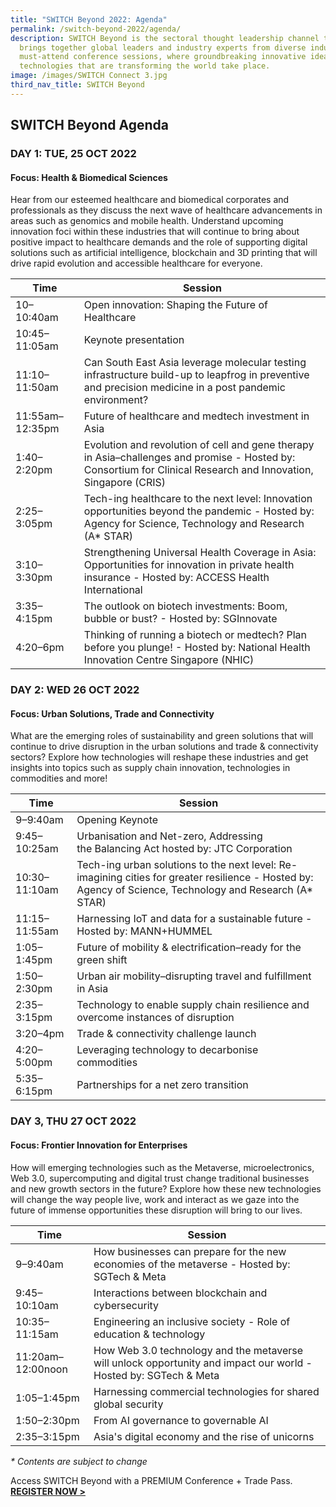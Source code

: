```yaml
---
title: "SWITCH Beyond 2022: Agenda"
permalink: /switch-beyond-2022/agenda/
description: SWITCH Beyond is the sectoral thought leadership channel that
  brings together global leaders and industry experts from diverse industries to
  must-attend conference sessions, where groundbreaking innovative ideas and
  technologies that are transforming the world take place.
image: /images/SWITCH Connect 3.jpg
third_nav_title: SWITCH Beyond
---
```

## SWITCH Beyond Agenda

### **DAY 1: TUE, 25 OCT 2022**
#### **Focus: Health & Biomedical Sciences**
Hear from our esteemed healthcare and biomedical corporates and professionals as they discuss the next wave of healthcare advancements in areas such as genomics and mobile health. Understand upcoming innovation foci within these industries that will continue to bring about positive impact to healthcare demands and the role of supporting digital solutions such as artificial intelligence, blockchain and 3D printing that will drive rapid evolution and accessible healthcare for everyone.

| Time | Session | 
| -------- | -------- |
| 10–10:40am  | Open innovation: Shaping the Future of Healthcare |
| 10:45–11:05am | Keynote presentation |
| 11:10–11:50am | Can South East Asia leverage molecular testing infrastructure build-up to leapfrog in preventive and precision medicine in a post pandemic environment? |
| 11:55am–12:35pm | Future of healthcare and medtech investment in Asia |
| 1:40–2:20pm | Evolution and revolution of cell and gene therapy in Asia–challenges and promise - Hosted by: Consortium for Clinical Research and Innovation, Singapore (CRIS) |
| 2:25–3:05pm | Tech-ing healthcare to the next level: Innovation opportunities beyond the pandemic - Hosted by: Agency for Science, Technology and Research (A* STAR)  | 
| 3:10–3:30pm  | Strengthening Universal Health Coverage in Asia: Opportunities for innovation in private health insurance - Hosted by: ACCESS Health International |
| 3:35–4:15pm  | The outlook on biotech investments: Boom, bubble or bust? - Hosted by: SGInnovate |
| 4:20–6pm  | Thinking of running a biotech or medtech? Plan before you plunge! - Hosted by: National Health Innovation Centre Singapore (NHIC) |

### **DAY 2: WED 26 OCT 2022**
#### **Focus: Urban Solutions, Trade and Connectivity**
What are the emerging roles of sustainability and green solutions that will continue to drive disruption in the urban solutions and trade & connectivity sectors? Explore how technologies will reshape these industries and get insights into topics such as supply chain innovation, technologies in commodities and more!

| Time | Session | 
| -------- | -------- |
| 9–9:40am  | Opening Keynote |
| 9:45–10:25am  | Urbanisation and Net-zero, Addressing the Balancing Act hosted by: JTC Corporation |
| 10:30–11:10am  | Tech-ing urban solutions to the next level: Re-imagining cities for greater resilience - Hosted by: Agency of Science, Technology and Research (A* STAR) |
| 11:15–11:55am | Harnessing IoT and data for a sustainable future - Hosted by: MANN+HUMMEL |
| 1:05–1:45pm | Future of mobility & electrification–ready for the green shift |
| 1:50–2:30pm | Urban air mobility–disrupting travel and fulfillment in Asia |
| 2:35–3:15pm | Technology to enable supply chain resilience and overcome instances of disruption | 
| 3:20–4pm  | Trade & connectivity challenge launch |
| 4:20–5:00pm  | Leveraging technology to decarbonise commodities |
| 5:35–6:15pm  | Partnerships for a net zero transition |

### **DAY 3, THU 27 OCT 2022**
#### **Focus: Frontier Innovation for Enterprises**
How will emerging technologies such as the Metaverse, microelectronics, Web 3.0, supercomputing and digital trust change traditional businesses and new growth sectors in the future? Explore how these new technologies will change the way people live, work and interact as we gaze into the future of immense opportunities these disruption will bring to our lives.

| Time | Session | 
| -------- | -------- |
| 9–9:40am  | How businesses can prepare for the new economies of the metaverse - Hosted by: SGTech & Meta |
| 9:45–10:10am  | Interactions between blockchain and cybersecurity |
| 10:35–11:15am | Engineering an inclusive society - Role of education & technology |
| 11:20am–12:00noon | How Web 3.0 technology and the metaverse will unlock opportunity and impact our world - Hosted by: SGTech & Meta  |
| 1:05–1:45pm | Harnessing commercial technologies for shared global security |
| 1:50–2:30pm | From AI governance to governable AI |
| 2:35–3:15pm | Asia's digital economy and the rise of unicorns | 

_* Contents are subject to change_

Access SWITCH Beyond with a PREMIUM Conference + Trade Pass. **[REGISTER NOW >](https://community.switchsg.org/register)**